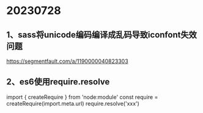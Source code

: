# 20230728

## 1、sass将unicode编码编译成乱码导致iconfont失效问题

https://segmentfault.com/a/1190000040823303


## 2、es6使用require.resolve

import { createRequire } from 'node:module'
const require = createRequire(import.meta.url)
require.resolve('xxx')